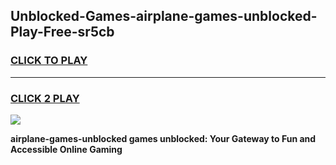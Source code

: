 
## Unblocked-Games-airplane-games-unblocked-Play-Free-sr5cb
<h3>
<a href="https://premium76.site?title=airplane-games-unblocked&ref=12A">CLICK TO PLAY</a></h3>
<hr>

<h3>
<a href="https://premium76.site?title=airplane-games-unblocked&ref=12A">CLICK 2 PLAY</a>
  
</h3>

<a href="https://premium76.site?title=airplane-games-unblocked&ref=12A"><img src="https://clearcache.store/games.png"></a>


**airplane-games-unblocked games unblocked: Your Gateway to Fun and Accessible Online Gaming**
